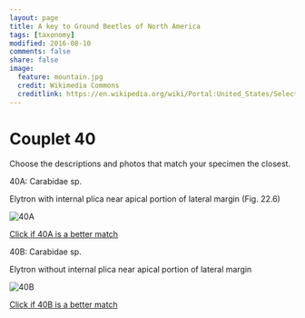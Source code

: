 ```yaml
---
layout: page
title: A key to Ground Beetles of North America
tags: [taxonomy]
modified: 2016-08-10
comments: false
share: false
image:
  feature: mountain.jpg
  credit: Wikimedia Commons
  creditlink: https://en.wikipedia.org/wiki/Portal:United_States/Selected_panorama#/media/File:Mount_Ellinor,_Mount_Washington_Panorama.jpg
---
```


# Couplet 40


Choose the descriptions and photos that match your specimen the closest. 

40A: Carabidae sp. 

Elytron with internal plica near apical portion of lateral margin (Fig. 22.6)

![40A](//klevan.github.io/images/keyfigs/Key1_40_40A.png)

[Click if 40A is a better match](//klevan.github.io/dynamicTaxonomy/Key1_41)


40B: Carabidae sp. 

Elytron without internal plica near apical portion of lateral margin

![40B](//klevan.github.io/images/keyfigs/Key1_40_40B.png)

[Click if 40B is a better match](//klevan.github.io/dynamicTaxonomy/Key1_44)

